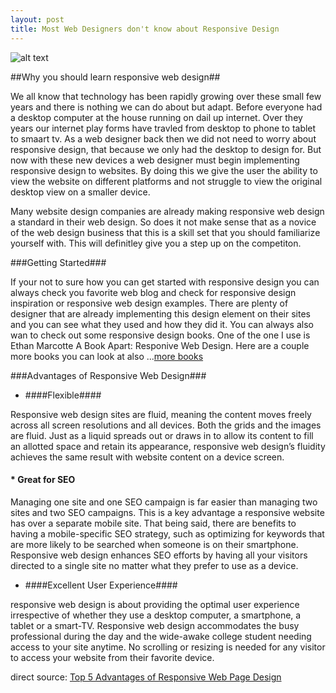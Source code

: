 ```yaml
---
layout: post
title: Most Web Designers don't know about Responsive Design
---
```


![alt text](http://cdn2.hubspot.net/hub/156417/file-1562646428-jpg/Responsive-Web-Design-Hilton-Head.jpg?t=1425659962968, "responsive website")

##Why you should learn responsive web design##

We all know that technology has been rapidly growing over these small few years and there is nothing we can do about but adapt. Before everyone had a desktop computer at the house running on dail up internet. Over they years our internet play forms have travled from desktop to phone to tablet to smaart tv. As a web designer back then we did not need to worry about responsive design, that because we only had the desktop to design for. But now with these new devices a web designer must begin implementing responsive design to websites. By doing this we give the user the ability to  view the website on different platforms and not struggle to view the original desktop view on a smaller device.

Many website design companies are already making responsive web design a standard in their web design. So does it not make sense that as a novice of the web design business that this is a skill set that you should familiarize yourself with. This will definitley give you a step up on the competiton. 

###Getting Started###

If your not to sure how you can get started with responsive design you can always check you favorite web blog and  check for responsive design inspiration or responsive web design examples. There are plenty of designer that are already implementing this design element on their sites and you can see what they used and how they did it. You can always also wan to check out some responsive design books. One of the one I use is Ethan Marcotte A Book Apart: Responive Web Design. Here are a couple more books you can look at also ...[more books](http://www.awwwards.com/7-essential-books-on-responsive-web-design-you-do-not-want-to-miss.html)

###Advantages of Responsive Web Design###

* ####Flexible####

Responsive web design sites are fluid, meaning the content moves freely across all screen resolutions and all devices. Both the grids and the images are fluid. Just as a liquid spreads out or draws in to allow its content to fill an allotted space and retain its appearance, responsive web design’s fluidity achieves the same result with website content on a device screen.

 #### *  Great for SEO

Managing one site and one SEO campaign is far easier than managing two sites and two SEO campaigns. This is a key advantage a responsive website has over a separate mobile site. That being said, there are benefits to having a mobile-specific SEO strategy, such as optimizing for keywords that are more likely to be searched when someone is on their smartphone. Responsive web design enhances SEO efforts by having all your visitors directed to a single site no matter what they prefer to use as a device.

* ####Excellent User Experience####

responsive web design is about providing the optimal user experience irrespective of whether they use a desktop computer, a smartphone, a tablet or a smart-TV. Responsive web design accommodates the busy professional during the day and the wide-awake college student needing access to your site anytime. No scrolling or resizing is needed for any visitor to access your website from their favorite device.

direct source: [Top 5 Advantages of Responsive Web Page Design](http://codeboxr.com/blogs/top-5-advantages-of-responsive-web-page-design)


